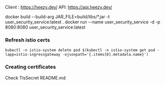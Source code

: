 Client : https://heezy.dev/
API: https://api.heezy.dev/

docker build --build-arg JAR_FILE=build/libs/\*.jar -t user_security_service:latest .
docker run --name user_security_service -d -p 8080:8080 user_security_service:latest


### Refresh istio certs
```
kubectl -n istio-system delete pod $(kubectl -n istio-system get pod -lapp=istio-ingressgateway -ojsonpath='{.items[0].metadata.name}')
```


### Creating certificates
Check TlsSecret README.md

